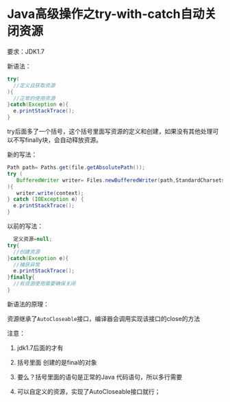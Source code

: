# Java高级操作之try-with-catch自动关闭资源

要求：JDK1.7

新语法：

```java
try(
  //定义且获取资源
){
  //正常的使用资源
}catch(Exception e){
  e.printStackTrace();
}


```

try后面多了一个括号，这个括号里面写资源的定义和创建，如果没有其他处理可以不写finally块，会自动释放资源。

新的写法：

```java
Path path= Paths.get(file.getAbsolutePath());
try (
   BufferedWriter writer= Files.newBufferedWriter(path,StandardCharsets.UTF_8);
){
   writer.write(context);
} catch (IOException e) {
  e.printStackTrace();
}

```

以前的写法：

```java
  定义资源=null;
try{
  //创建资源
}catch(Exception e){
  //捕获异常
  e.printStackTrace();
}finally{
  //有资源使用需要确保关闭
}

```

新语法的原理：

资源继承了`AutoCloseable`接口，编译器会调用实现该接口的close的方法

注意：

1.  jdk1.7后面的才有

2.  括号里面 创建的是final的对象

3.  要么？括号里面的语句是正常的Java 代码语句，所以多行需要

4.  可以自定义的资源，实现了AutoCloseable接口就行；
